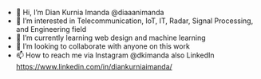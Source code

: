 - 👋 Hi, I’m Dian Kurnia Imanda @diaaanimanda
- 👀 I’m interested in Telecommunication, IoT, IT, Radar, Signal Processing, and Engineering field
- 🌱 I’m currently learning web design and machine learning
- 💞️ I’m looking to collaborate with anyone on this work
- 📫 How to reach me via Instagram @dkimanda also LinkedIn https://www.linkedin.com/in/diankurniaimanda/

<!---
diaaanimanda/diaaanimanda is a ✨ special ✨ repository because its `README.md` (this file) appears on your GitHub profile.
You can click the Preview link to take a look at your changes.
--->
